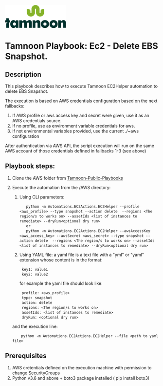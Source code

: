 
<img src="../../images/icons/Tamnoon.png" width="200"/>

# Tamnoon Playbook: Ec2 - Delete EBS Snapshot.

## Description
This playbook describes how to execute Tamnoon EC2Helper automation to delete EBS Snapshot.

The execution is based on AWS credentials configuration based on the next fallbacks:
1. If AWS profile or aws access key and secret were given, use it as an AWS credentials source.
2. If no profile, use as environment variable credentials for aws.
3. If not environmental variables provided, use the current ./~aws configuration

After authentication via AWS API, the script execution will run on the same AWS account of those credentials defined in fallbacks 1-3 (see above)

## Playbook steps:
1. Clone the AWS folder from  [Tamnoon-Public-Playbooks](https://github.com/tamnoon-io/Tamnoon-Public-Playbooks)
2. Execute the automation from the /AWS directory:
   1. Using CLI parameters:
                
             python -m Automations.EC2Actions.EC2Helper --profile <aws_profile> --type snapshot --action delete  --regions <The region/s to works on> --assetIds <list of instances to remediate> --dryRun<optional dry run>
             or 
             python -m Automations.EC2Actions.EC2Helper --awsAccessKey <aws_access_key> --awsSecret <aws_secret> --type snapshot --action delete  --regions <The region/s to works on> --assetIds <list of instances to remediate> --dryRun<optional dry run>

   2. Using YAML file: a yaml file is a text file with a "yml" or "yaml" extension whose content is in the format:

           key1: value1
           key2: value2
      for example the yaml file should look like:

           profile: <aws_profile>
           type: snapshot
           action: delete
           regions: <The region/s to works on>
           assetIds: <list of instances to remediate>
           dryRun: <optional dry run>
     and the execution line:
           
           python -m Automations.EC2Actions.EC2Helper --file <path to yaml file>
## Prerequisites 
1. AWS cretentials defined on the execution machine with permission to change SecurityGroups
2. Python v3.6  and above + boto3 package installed ( pip install boto3)


